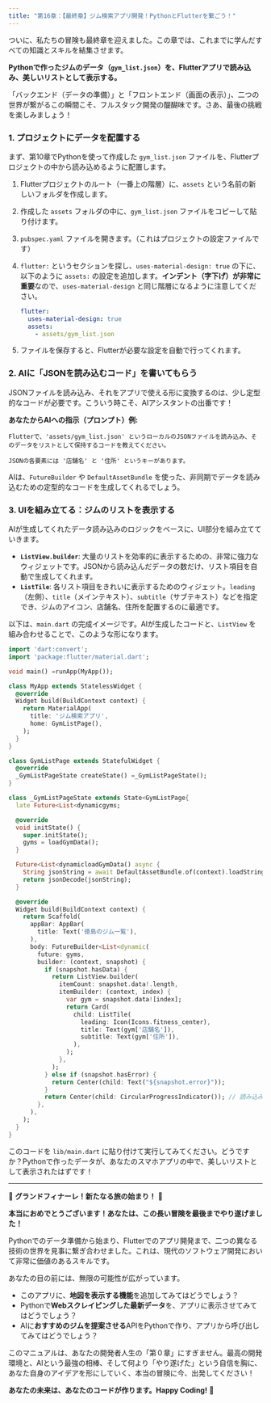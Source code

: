 ```yaml
---
title: "第16章：【最終章】ジム検索アプリ開発！PythonとFlutterを繋ごう！"
---
```


ついに、私たちの冒険も最終章を迎えました。この章では、これまでに学んだすべての知識とスキルを結集させます。

**Pythonで作ったジムのデータ（`gym_list.json`）を、Flutterアプリで読み込み、美しいリストとして表示する。**

「バックエンド（データの準備）」と「フロントエンド（画面の表示）」、二つの世界が繋がるこの瞬間こそ、フルスタック開発の醍醐味です。さあ、最後の挑戦を楽しみましょう！

### 1. プロジェクトにデータを配置する

まず、第10章でPythonを使って作成した `gym_list.json` ファイルを、Flutterプロジェクトの中から読み込めるように配置します。

1.  Flutterプロジェクトのルート（一番上の階層）に、`assets` という名前の新しいフォルダを作成します。
2.  作成した `assets` フォルダの中に、`gym_list.json` ファイルをコピーして貼り付けます。
3.  `pubspec.yaml` ファイルを開きます。（これはプロジェクトの設定ファイルです）
4.  `flutter:` というセクションを探し、`uses-material-design: true` の下に、以下のように `assets:` の設定を追加します。**インデント（字下げ）が非常に重要**なので、`uses-material-design` と同じ階層になるように注意してください。

    ```yaml
    flutter:
      uses-material-design: true
      assets:
        - assets/gym_list.json
    ```
5.  ファイルを保存すると、Flutterが必要な設定を自動で行ってくれます。

### 2. AIに「JSONを読み込むコード」を書いてもらう

JSONファイルを読み込み、それをアプリで使える形に変換するのは、少し定型的なコードが必要です。こういう時こそ、AIアシスタントの出番です！

**あなたからAIへの指示（プロンプト）例:**

```
Flutterで、'assets/gym_list.json' というローカルのJSONファイルを読み込み、そのデータをリストとして保持するコードを教えてください。

JSONの各要素には '店舗名' と '住所' というキーがあります。
```

AIは、`FutureBuilder` や `DefaultAssetBundle` を使った、非同期でデータを読み込むための定型的なコードを生成してくれるでしょう。

### 3. UIを組み立てる：ジムのリストを表示する

AIが生成してくれたデータ読み込みのロジックをベースに、UI部分を組み立てていきます。

*   **`ListView.builder`**: 大量のリストを効率的に表示するための、非常に強力なウィジェットです。JSONから読み込んだデータの数だけ、リスト項目を自動で生成してくれます。
*   **`ListTile`**: 各リスト項目をきれいに表示するためのウィジェット。`leading`（左側）、`title`（メインテキスト）、`subtitle`（サブテキスト）などを指定でき、ジムのアイコン、店舗名、住所を配置するのに最適です。

以下は、`main.dart` の完成イメージです。AIが生成したコードと、`ListView` を組み合わせることで、このような形になります。

```dart
import 'dart:convert';
import 'package:flutter/material.dart';

void main() =runApp(MyApp());

class MyApp extends StatelessWidget {
  @override
  Widget build(BuildContext context) {
    return MaterialApp(
      title: 'ジム検索アプリ',
      home: GymListPage(),
    );
  }
}

class GymListPage extends StatefulWidget {
  @override
  _GymListPageState createState() =_GymListPageState();
}

class _GymListPageState extends State<GymListPage{
  late Future<List<dynamicgyms;

  @override
  void initState() {
    super.initState();
    gyms = loadGymData();
  }

  Future<List<dynamicloadGymData() async {
    String jsonString = await DefaultAssetBundle.of(context).loadString('assets/gym_list.json');
    return jsonDecode(jsonString);
  }

  @override
  Widget build(BuildContext context) {
    return Scaffold(
      appBar: AppBar(
        title: Text('徳島のジム一覧'),
      ),
      body: FutureBuilder<List<dynamic(
        future: gyms,
        builder: (context, snapshot) {
          if (snapshot.hasData) {
            return ListView.builder(
              itemCount: snapshot.data!.length,
              itemBuilder: (context, index) {
                var gym = snapshot.data![index];
                return Card(
                  child: ListTile(
                    leading: Icon(Icons.fitness_center),
                    title: Text(gym['店舗名']),
                    subtitle: Text(gym['住所']),
                  ),
                );
              },
            );
          } else if (snapshot.hasError) {
            return Center(child: Text("${snapshot.error}"));
          }
          return Center(child: CircularProgressIndicator()); // 読み込み中の表示
        },
      ),
    );
  }
}
```

このコードを `lib/main.dart` に貼り付けて実行してみてください。どうですか？Pythonで作ったデータが、あなたのスマホアプリの中で、美しいリストとして表示されたはずです！

---

🎉 **グランドフィナーレ！新たなる旅の始まり！** 🎉

**本当におめでとうございます！あなたは、この長い冒険を最後までやり遂げました！**

Pythonでのデータ準備から始まり、Flutterでのアプリ開発まで、二つの異なる技術の世界を見事に繋ぎ合わせました。これは、現代のソフトウェア開発において非常に価値のあるスキルです。

あなたの目の前には、無限の可能性が広がっています。

*   このアプリに、**地図を表示する機能**を追加してみてはどうでしょう？
*   Pythonで**Webスクレイピングした最新データ**を、アプリに表示させてみてはどうでしょう？
*   AIに**おすすめのジムを提案させる**APIをPythonで作り、アプリから呼び出してみてはどうでしょう？

このマニュアルは、あなたの開発者人生の「第０章」にすぎません。最高の開発環境と、AIという最強の相棒、そして何より「やり遂げた」という自信を胸に、あなた自身のアイデアを形にしていく、本当の冒険に今、出発してください！

**あなたの未来は、あなたのコードが作ります。Happy Coding!** 🌟